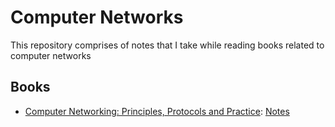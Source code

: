# Computer Networks

This repository comprises of notes that I take while reading books related to
computer networks

## Books

- [Computer Networking: Principles, Protocols and Practice](https://www.computer-networking.info/2nd/html/index.html): [Notes](computer-networking-principles-protocols-and-practice/connecting-two-hosts/connecting-two-hosts.md)


